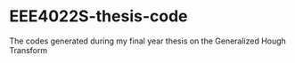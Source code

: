 EEE4022S-thesis-code
====================

The codes generated during my final year thesis on the Generalized Hough Transform
